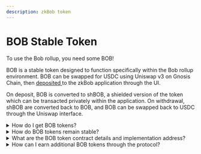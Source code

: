```yaml
---
description: zkBob token
---
```


# BOB Stable Token

To use the Bob rollup, you need some BOB!&#x20;

BOB is a stable token designed to function specifically within the Bob rollup environment. BOB can be swapped for USDC using Uniswap v3 on Gnosis Chain, then [deposited ](../applications/zkbob-app/deposits.md)to the zkBob application through the UI.

On deposit, BOB is converted to shBOB, a shielded version of the token which can be transacted privately within the application. On withdrawal, shBOB are converted back to BOB, and BOB can be swapped back to USDC through the Uniswap interface.

<details>

<summary>How do I get BOB tokens?</summary>

Using Uniswap v3 on Gnosis Chain, users can swap USDC on GC to BOB. As with other ERC-20 based tokens, BOB can also be sent between chain users to any 0x address.&#x20;

shBOB can only be transferred within the zkBOB protocol, and should not be sent to an 0x address.\
\
_More details coming soon._

</details>

<details>

<summary>How do BOB tokens remain stable?</summary>

BOB tokens are pre-minted and paired with an existing stable token (USDC) on Uniswap V3. Uniswap v3 features the ability to set a range for the exchange rate and provide concentrated liquidity for the pair, resulting  in limited slippage to the USDC peg.

</details>

<details>

<summary>What are the BOB token contract details and implementation address?</summary>

BOB tokens are deployed with the same contract address across multiple networks. _Address TBD_

Basic BOB token attributes:

* ERC20-based fungible tokens
* Upgradeable & Mintable (note upgradeability account and minting account must never be the same account)
* Meta-transaction support
* EIP677 support for `transferAndCall` functionality
* Address block list capability (similar to USDC)
* Recovery function(s) for lost/mis-sent tokens

_More Info Coming Soon_

</details>

<details>

<summary>How can I earn additional BOB tokens through the protocol?</summary>

This is not yet possible, but will be activated in the next version. A novel auction will be implemented where users who earn XP can bid on BOB rewards earned from LP positions, compounding and lost tokens.\
\
&#x20;_Auction details coming soon._

</details>
